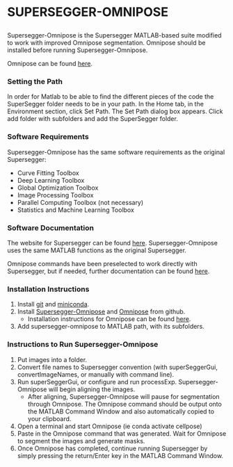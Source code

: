 # <p> <b>SUPERSEGGER-OMNIPOSE</b> </p>

Supersegger-Omnipose is the Supersegger MATLAB-based suite modified to work with improved Omnipose segmentation. Omnipose should be installed before running Supersegger-Omnipose.

Omnipose can be found [here](https://github.com/kevinjohncutler/omnipose/).



### Setting the Path

In order for Matlab to be able to find the different pieces of the code the SuperSegger folder needs to be in your path. In the Home tab, in the Environment section, click Set Path. The Set Path dialog box appears. Click add folder with subfolders and add the SuperSegger folder. 



### Software Requirements

Supersegger-Omnipose has the same software requirements as the original Supersegger:

- Curve Fitting Toolbox
- Deep Learning Toolbox
- Global Optimization Toolbox
- Image Processing Toolbox
- Parallel Computing Toolbox (not necessary)
- Statistics and Machine Learning Toolbox



### Software Documentation

The website for Supersegger can be found [here](http://mtshasta.phys.washington.edu/website/SuperSegger.php). Supersegger-Omnipose uses the same MATLAB functions as the original Supersegger.

Omnipose commands have been preselected to work directly with Supersegger, but if needed, further documentation can be found [here](https://cellpose.readthedocs.io/en/latest/command.html).



### Installation Instructions

1. Install [git](https://git-scm.com/book/en/v2/Getting-Started-Installing-Git) and [miniconda](https://docs.conda.io/en/latest/miniconda.html).
2. Install [Supersegger-Omnipose](https://github.com/tlo-bot/supersegger-cellpose) and [Omnipose](https://github.com/kevinjohncutler/omnipose/) from github.
   - Installation instructions for Omnipose can be found [here](https://pypi.org/project/cellpose/).
3. Add supersegger-omnipose to MATLAB path, with its subfolders.



### Instructions to Run Supersegger-Omnipose

1. Put images into a folder.
2. Convert file names to Supersegger convention (with superSeggerGui, convertImageNames, or manually with command line).
3. Run superSeggerGui, or configure and run processExp. Supersegger-Omnipose will begin aligning the images.
   - After aligning, Supersegger-Omnipose will pause for segmentation through Omnipose. The Omnipose command should be output onto the MATLAB Command Window and also automatically copied to your clipboard.
4. Open a terminal and start Omnipose (ie conda activate cellpose)
5. Paste in the Omnipose command that was generated. Wait for Omnipose to segment the images and generate masks.
6. Once Omnipose has completed, continue running Supersegger by simply pressing the return/Enter key in the MATLAB Command Window.











